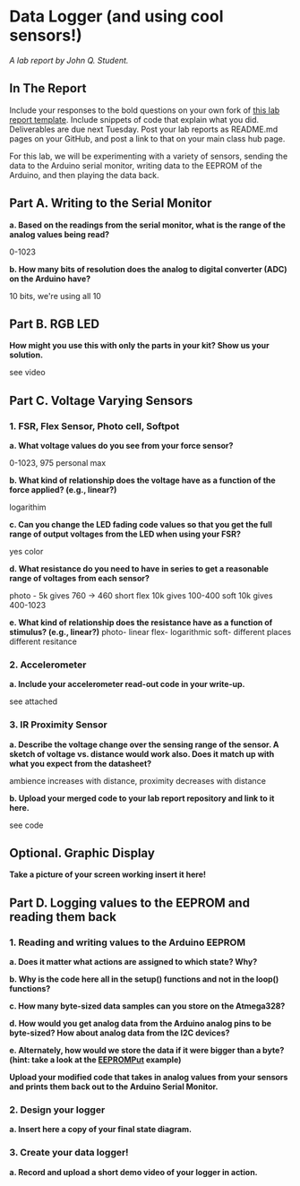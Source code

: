 # Data Logger (and using cool sensors!)

*A lab report by John Q. Student.*

## In The Report

Include your responses to the bold questions on your own fork of [this lab report template](https://github.com/FAR-Lab/IDD-Fa18-Lab2). Include snippets of code that explain what you did. Deliverables are due next Tuesday. Post your lab reports as README.md pages on your GitHub, and post a link to that on your main class hub page.

For this lab, we will be experimenting with a variety of sensors, sending the data to the Arduino serial monitor, writing data to the EEPROM of the Arduino, and then playing the data back.

## Part A.  Writing to the Serial Monitor
 
**a. Based on the readings from the serial monitor, what is the range of the analog values being read?**

0-1023
 
**b. How many bits of resolution does the analog to digital converter (ADC) on the Arduino have?**

10 bits, we're using all 10

## Part B. RGB LED

**How might you use this with only the parts in your kit? Show us your solution.**

see video

## Part C. Voltage Varying Sensors 
 
### 1. FSR, Flex Sensor, Photo cell, Softpot

**a. What voltage values do you see from your force sensor?**

0-1023, 975 personal max

**b. What kind of relationship does the voltage have as a function of the force applied? (e.g., linear?)**

logarithim

**c. Can you change the LED fading code values so that you get the full range of output voltages from the LED when using your FSR?**

yes color

**d. What resistance do you need to have in series to get a reasonable range of voltages from each sensor?**

photo - 5k gives 760 -> 460
short flex 10k gives 100-400
soft 10k gives 400-1023

**e. What kind of relationship does the resistance have as a function of stimulus? (e.g., linear?)**
photo- linear
flex- logarithmic
soft- different places different resitance 
### 2. Accelerometer
 
**a. Include your accelerometer read-out code in your write-up.**

see attached

### 3. IR Proximity Sensor

**a. Describe the voltage change over the sensing range of the sensor. A sketch of voltage vs. distance would work also. Does it match up with what you expect from the datasheet?**

ambience increases with distance, proximity decreases with distance

**b. Upload your merged code to your lab report repository and link to it here.**

see code

## Optional. Graphic Display

**Take a picture of your screen working insert it here!**

## Part D. Logging values to the EEPROM and reading them back
 
### 1. Reading and writing values to the Arduino EEPROM

**a. Does it matter what actions are assigned to which state? Why?**

**b. Why is the code here all in the setup() functions and not in the loop() functions?**

**c. How many byte-sized data samples can you store on the Atmega328?**

**d. How would you get analog data from the Arduino analog pins to be byte-sized? How about analog data from the I2C devices?**

**e. Alternately, how would we store the data if it were bigger than a byte? (hint: take a look at the [EEPROMPut](https://www.arduino.cc/en/Reference/EEPROMPut) example)**

**Upload your modified code that takes in analog values from your sensors and prints them back out to the Arduino Serial Monitor.**

### 2. Design your logger
 
**a. Insert here a copy of your final state diagram.**

### 3. Create your data logger!
 
**a. Record and upload a short demo video of your logger in action.**
